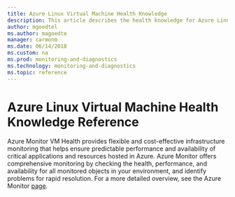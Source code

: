 ```yaml
---
title: Azure Linux Virtual Machine Health Knowledge
description: This article describes the health knowledge for Azure Linux Virtual Machine content.  
author: mgoedtel
ms.author: magoedte
manager: carmonm
ms.date: 06/14/2018
ms.custom: na
ms.prod: monitoring-and-diagnostics
ms.technology: monitoring-and-diagnostics
ms.topic: reference
---
```


# Azure Linux Virtual Machine Health Knowledge Reference

Azure Monitor VM Health provides flexible and cost-effective infrastructure monitoring that helps ensure predictable performance and availability of critical applications and resources hosted in Azure.  Azure Monitor offers comprehensive monitoring by checking the health, performance, and availability for all monitored objects in your environment, and identify problems for rapid resolution.  For a more detailed overview, see the Azure Monitor [page](https://docs.microsoft.com/azure/monitoring-and-diagnostics/).  